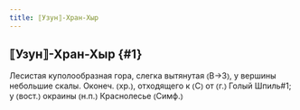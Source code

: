 ```yaml
---
title: ⟦Узун⟧-Хран-Хыр
---
```

## ⟦Узун⟧-Хран-Хыр {#1}

Лесистая куполообразная гора, слегка вытянутая ⦅В→З⦆, у вершины небольшие скалы. Оконеч. ⦅хр.⦆, отходящего к ⦅С⦆ от ⦅г.⦆ Голый Шпиль#1; у ⦅вост.⦆ окраины ⦅н.п.⦆ Краснолесье ⦅Симф.⦆
